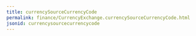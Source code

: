 ```yaml
---
title: currencySourceCurrencyCode
permalink: finance/CurrencyExchange.currencySourceCurrencyCode.html
jsonid: currencysourcecurrencycode
---
```

